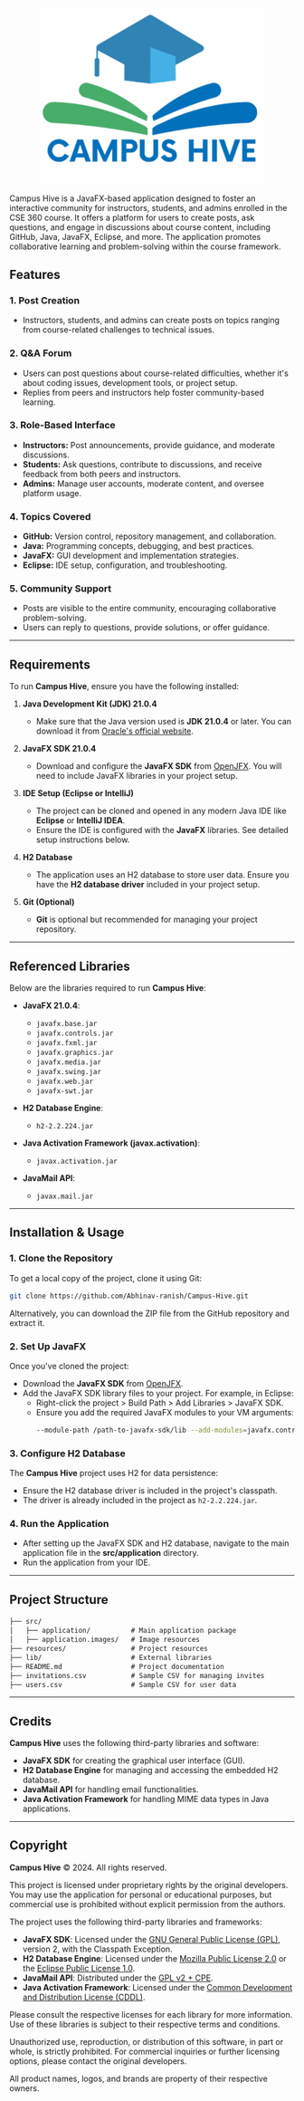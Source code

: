 <p align="center">
 <img src="images/CampusHive_Logo.png" alt="CampusHive Logo" width="400"/>
</p>

Campus Hive is a JavaFX-based application designed to foster an interactive community for instructors, students, and admins enrolled in the CSE 360 course. It offers a platform for users to create posts, ask questions, and engage in discussions about course content, including GitHub, Java, JavaFX, Eclipse, and more. The application promotes collaborative learning and problem-solving within the course framework.

## Features

### 1. **Post Creation**
- Instructors, students, and admins can create posts on topics ranging from course-related challenges to technical issues.
  
### 2. **Q&A Forum**
- Users can post questions about course-related difficulties, whether it's about coding issues, development tools, or project setup.
- Replies from peers and instructors help foster community-based learning.

### 3. **Role-Based Interface**
- **Instructors:** Post announcements, provide guidance, and moderate discussions.
- **Students:** Ask questions, contribute to discussions, and receive feedback from both peers and instructors.
- **Admins:** Manage user accounts, moderate content, and oversee platform usage.

### 4. **Topics Covered**
- **GitHub:** Version control, repository management, and collaboration.
- **Java:** Programming concepts, debugging, and best practices.
- **JavaFX:** GUI development and implementation strategies.
- **Eclipse:** IDE setup, configuration, and troubleshooting.

### 5. **Community Support**
- Posts are visible to the entire community, encouraging collaborative problem-solving.
- Users can reply to questions, provide solutions, or offer guidance.

---

## Requirements

To run **Campus Hive**, ensure you have the following installed:

1. **Java Development Kit (JDK) 21.0.4**
   - Make sure that the Java version used is **JDK 21.0.4** or later. You can download it from [Oracle's official website](https://www.oracle.com/java/technologies/javase-downloads.html).

2. **JavaFX SDK 21.0.4**
   - Download and configure the **JavaFX SDK** from [OpenJFX](https://openjfx.io). You will need to include JavaFX libraries in your project setup.

3. **IDE Setup (Eclipse or IntelliJ)**
   - The project can be cloned and opened in any modern Java IDE like **Eclipse** or **IntelliJ IDEA**.
   - Ensure the IDE is configured with the **JavaFX** libraries. See detailed setup instructions below.

4. **H2 Database**
   - The application uses an H2 database to store user data. Ensure you have the **H2 database driver** included in your project setup.

5. **Git (Optional)**
   - **Git** is optional but recommended for managing your project repository.

---

## Referenced Libraries

Below are the libraries required to run **Campus Hive**:

- **JavaFX 21.0.4**:
  - `javafx.base.jar`
  - `javafx.controls.jar`
  - `javafx.fxml.jar`
  - `javafx.graphics.jar`
  - `javafx.media.jar`
  - `javafx.swing.jar`
  - `javafx.web.jar`
  - `javafx-swt.jar`

- **H2 Database Engine**:
  - `h2-2.2.224.jar`

- **Java Activation Framework (javax.activation)**:
  - `javax.activation.jar`

- **JavaMail API**:
  - `javax.mail.jar`

---

## Installation & Usage

### 1. Clone the Repository
To get a local copy of the project, clone it using Git:

```bash
git clone https://github.com/Abhinav-ranish/Campus-Hive.git
```

Alternatively, you can download the ZIP file from the GitHub repository and extract it.

### 2. Set Up JavaFX
Once you've cloned the project:

- Download the **JavaFX SDK** from [OpenJFX](https://openjfx.io/).
- Add the JavaFX SDK library files to your project. For example, in Eclipse:
  - Right-click the project > Build Path > Add Libraries > JavaFX SDK.
  - Ensure you add the required JavaFX modules to your VM arguments:
    ```bash
    --module-path /path-to-javafx-sdk/lib --add-modules=javafx.controls,javafx.fxml
    ```

### 3. Configure H2 Database
The **Campus Hive** project uses H2 for data persistence:

- Ensure the H2 database driver is included in the project's classpath.
- The driver is already included in the project as `h2-2.2.224.jar`.

### 4. Run the Application
- After setting up the JavaFX SDK and H2 database, navigate to the main application file in the **src/application** directory.
- Run the application from your IDE.

---

## Project Structure

```
├── src/
│   ├── application/          # Main application package
│   ├── application.images/   # Image resources
├── resources/                # Project resources
├── lib/                      # External libraries
├── README.md                 # Project documentation
├── invitations.csv           # Sample CSV for managing invites
├── users.csv                 # Sample CSV for user data
```

---

## Credits

**Campus Hive** uses the following third-party libraries and software:

- **JavaFX SDK** for creating the graphical user interface (GUI).
- **H2 Database Engine** for managing and accessing the embedded H2 database.
- **JavaMail API** for handling email functionalities.
- **Java Activation Framework** for handling MIME data types in Java applications.

---

## Copyright

**Campus Hive** © 2024. All rights reserved.

This project is licensed under proprietary rights by the original developers. You may use the application for personal or educational purposes, but commercial use is prohibited without explicit permission from the authors.

The project uses the following third-party libraries and frameworks:

- **JavaFX SDK**: Licensed under the [GNU General Public License (GPL)](https://openjdk.java.net/legal/gplv2+ce.html), version 2, with the Classpath Exception.
- **H2 Database Engine**: Licensed under the [Mozilla Public License 2.0](https://www.h2database.com/html/license.html) or the [Eclipse Public License 1.0](https://www.h2database.com/html/license.html).
- **JavaMail API**: Distributed under the [GPL v2 + CPE](https://javaee.github.io/javamail/).
- **Java Activation Framework**: Licensed under the [Common Development and Distribution License (CDDL)](https://opensource.org/licenses/CDDL-1.0).

Please consult the respective licenses for each library for more information. Use of these libraries is subject to their respective terms and conditions.

Unauthorized use, reproduction, or distribution of this software, in part or whole, is strictly prohibited. For commercial inquiries or further licensing options, please contact the original developers.

All product names, logos, and brands are property of their respective owners.
